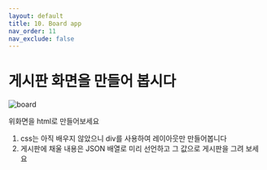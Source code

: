 ```yaml
---
layout: default
title: 10. Board app
nav_order: 11
nav_exclude: false
---
```


# 게시판 화면을 만들어 봅시다

![board](/devjs/img/board.jpg)  

위화면을 html로 만들어보세요
1. css는 아직 배우지 않았으니 div를 사용하여 레이아웃만 만들어봅니다
2. 게시판에 채울 내용은 JSON 배열로 미리 선언하고 그 값으로 게시판을 그려 보세요
